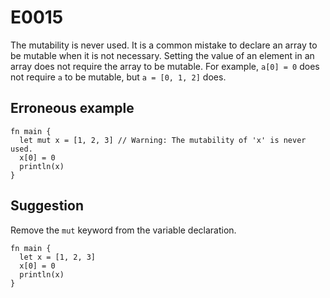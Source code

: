 # E0015

The mutability is never used. It is a common mistake to declare an array to be
mutable when it is not necessary. Setting the value of an element in an array
does not require the array to be mutable. For example, `a[0] = 0` does not
require `a` to be mutable, but `a = [0, 1, 2]` does.

## Erroneous example

```moonbit
fn main {
  let mut x = [1, 2, 3] // Warning: The mutability of 'x' is never used.
  x[0] = 0
  println(x)
}
```

## Suggestion

Remove the `mut` keyword from the variable declaration.

```moonbit
fn main {
  let x = [1, 2, 3]
  x[0] = 0
  println(x)
}
```
